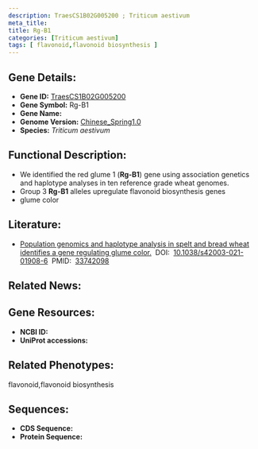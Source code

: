 ```yaml
---
description: TraesCS1B02G005200 ; Triticum aestivum
meta_title:
title: Rg-B1
categories: [Triticum aestivum]
tags: [ flavonoid,flavonoid biosynthesis ]
---
```


## Gene Details:
- **Gene ID:**	[TraesCS1B02G005200]()
- **Gene Symbol:** Rg-B1
- **Gene Name:** 
- **Genome Version:** [Chinese_Spring1.0]()
- **Species:** *Triticum aestivum*

## Functional Description:
   - We identified the red glume 1 (**Rg-B1**) gene using association genetics and haplotype analyses in ten reference grade wheat genomes.
   - Group 3 **Rg-B1** alleles upregulate flavonoid biosynthesis genes
   - glume color

## Literature:
   - [Population genomics and haplotype analysis in spelt and bread wheat identifies a gene regulating glume color.]( https://www.nature.com/articles/s42003-021-01908-6)&nbsp;&nbsp;DOI:&nbsp;&nbsp;[10.1038/s42003-021-01908-6](https://www.nature.com/articles/s42003-021-01908-6)&nbsp;&nbsp;PMID:&nbsp;&nbsp;[33742098](https://pubmed.ncbi.nlm.nih.gov/33742098/)

## Related News:

## Gene Resources:
- **NCBI ID:** [](https://www.ncbi.nlm.nih.gov/gene/?term=)
- **UniProt accessions:** [](https://www.uniprot.org/uniprotkb//entry)

## Related Phenotypes:
flavonoid,flavonoid biosynthesis

## Sequences:
- **CDS Sequence:**
- **Protein Sequence:**
